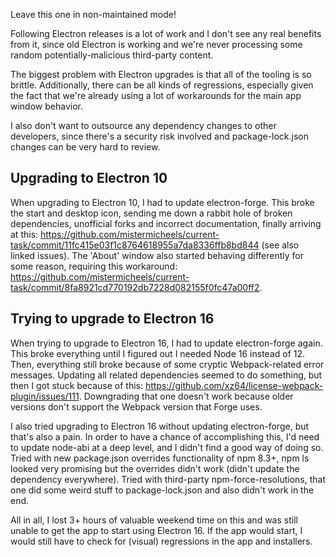 Leave this one in non-maintained mode!

Following Electron releases is a lot of work and I don't see any real benefits from it, since old Electron is working and we're never processing some random potentially-malicious third-party content.

The biggest problem with Electron upgrades is that all of the tooling is so brittle. Additionally, there can be all kinds of regressions, especially given the fact that we're already using a lot of workarounds for the main app window behavior.

I also don't want to outsource any dependency changes to other developers, since there's a security risk involved and package-lock.json changes can be very hard to review.

## Upgrading to Electron 10

When upgrading to Electron 10, I had to update electron-forge.
This broke the start and desktop icon, sending me down a rabbit hole of broken dependencies, unofficial forks and incorrect documentation, finally arriving at this: https://github.com/mistermicheels/current-task/commit/11fc415e03f1c8764618955a7da8336ffb8bd844 (see also linked issues).
The 'About' window also started behaving differently for some reason, requiring this workaround: https://github.com/mistermicheels/current-task/commit/8fa8921cd770192db7228d082155f0fc47a00ff2.

## Trying to upgrade to Electron 16

When trying to upgrade to Electron 16, I had to update electron-forge again.
This broke everything until I figured out I needed Node 16 instead of 12.
Then, everything still broke because of some cryptic Webpack-related error messages.
Updating all related dependencies seemed to do something, but then I got stuck because of this: https://github.com/xz64/license-webpack-plugin/issues/111.
Downgrading that one doesn't work because older versions don't support the Webpack version that Forge uses.

I also tried upgrading to Electron 16 without updating electron-forge, but that's also a pain.
In order to have a chance of accomplishing this, I'd need to update node-abi at a deep level, and I didn't find a good way of doing so.
Tried with new package.json overrides functionality of npm 8.3+, npm ls looked very promising but the overrides didn't work (didn't update the dependency everywhere).
Tried with third-party npm-force-resolutions, that one did some weird stuff to package-lock.json and also didn't work in the end.

All in all, I lost 3+ hours of valuable weekend time on this and was still unable to get the app to start using Electron 16.
If the app would start, I would still have to check for (visual) regressions in the app and installers.
